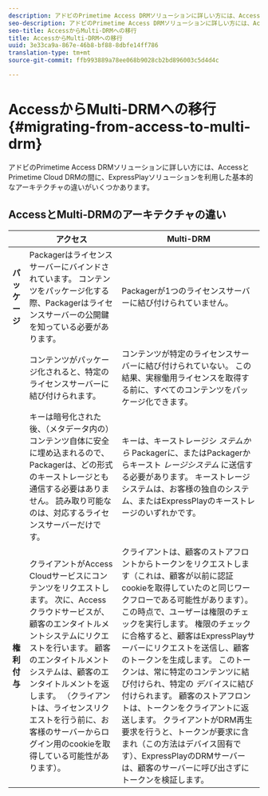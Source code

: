 ```yaml
---
description: アドビのPrimetime Access DRMソリューションに詳しい方には、AccessとPrimetime Cloud DRMの間に、ExpressPlayソリューションを利用した基本的なアーキテクチャの違いがいくつかあります。
seo-description: アドビのPrimetime Access DRMソリューションに詳しい方には、AccessとPrimetime Cloud DRMの間に、ExpressPlayソリューションを利用した基本的なアーキテクチャの違いがいくつかあります。
seo-title: AccessからMulti-DRMへの移行
title: AccessからMulti-DRMへの移行
uuid: 3e33ca9a-867e-46b8-bf88-8dbfe14ff786
translation-type: tm+mt
source-git-commit: ffb993889a78ee068b9028cb2bd896003c5d4d4c

---
```



# AccessからMulti-DRMへの移行 {#migrating-from-access-to-multi-drm}

アドビのPrimetime Access DRMソリューションに詳しい方には、AccessとPrimetime Cloud DRMの間に、ExpressPlayソリューションを利用した基本的なアーキテクチャの違いがいくつかあります。

## AccessとMulti-DRMのアーキテクチャの違い

|  | アクセス | Multi-DRM |
|---|---|---|
| **パッケージ** | Packagerはライセンスサーバーにバインドされています。 コンテンツをパッケージ化する際、Packagerはライセンスサーバーの公開鍵を知っている必要があります。 | Packagerが1つのライセンスサーバーに結び付けられていません。 |
|  | コンテンツがパッケージ化されると、特定のライセンスサーバーに結び付けられます。 | コンテンツが特定のライセンスサーバーに結び付けられていない。 この結果、実稼働用ライセンスを取得する前に、すべてのコンテンツをパッケージ化できます。 |
|  | キーは暗号化された後、（メタデータ内の）コンテンツ自体に安全に埋め込まれるので、Packagerは、どの形式のキーストレージとも通信する必要はありません。 読み取り可能なのは、対応するライセンスサーバーだけです。 | キーは、キーストレージシ *ステムから* Packagerに、またはPackagerからキースト *レージシステム* に送信する必要があります。 キーストレージシステムは、お客様の独自のシステム、またはExpressPlayのキーストレージのいずれかです。 |
| **権利付与** | クライアントがAccess Cloudサービスにコンテンツをリクエストします。 次に、Accessクラウドサービスが、顧客のエンタイトルメントシステムにリクエストを行います。 顧客のエンタイトルメントシステムは、顧客のエンタイトルメントを返します。 （クライアントは、ライセンスリクエストを行う前に、お客様のサーバーからログイン用のcookieを取得している可能性があります）。 | クライアントは、顧客のストアフロントからトークンをリクエストします（これは、顧客が以前に認証cookieを取得していたのと同じワークフローである可能性があります）。 この時点で、ユーザーは権限のチェックを実行します。 権限のチェックに合格すると、顧客はExpressPlayサーバーにリクエストを送信し、顧客のトークンを生成します。 このトークンは、常に特定のコンテンツに結び付けられ、特定の *デバ* イスに結び付けられます。 顧客のストアフロントは、トークンをクライアントに返送します。 クライアントがDRM再生要求を行うと、トークンが要求に含まれ（この方法はデバイス固有です）、ExpressPlayのDRMサーバーは、顧客のサーバーに呼び出さずにトークンを検証します。 |